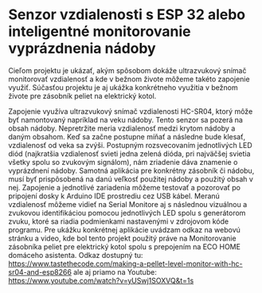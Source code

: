 # Senzor vzdialenosti s ESP 32 alebo inteligentné monitorovanie vyprázdnenia nádoby
Cieľom projektu je ukázať, akým spôsobom dokáže ultrazvukový snímač monitorovať vzdialenosť a kde v bežnom živote môžeme takéto zapojenie využiť. Súčasťou projektu je aj ukážka konkrétneho využitia v bežnom živote pre zásobník peliet na elektrický kotol.

Zapojenie využíva ultrazvukový snímač vzdialenosti HC-SR04, ktorý môže byť namontovaný napríklad na veku nádoby. Tento senzor sa pozerá na obsah nádoby. Nepretržite meria vzdialenosť medzi krytom nádoby a daným obsahom. Keď sa začne postupne míňať a následne bude klesať, vzdialenosť od veka sa zvýši. Postupným rozsvecovaním jednotlivých LED diód (najkratšia vzdialenosť svieti jedna zelená dióda, pri najväčšej svietia všetky spolu so zvukovým signálom), nám zriadenie dáva znamenie o vyprázdnení nádoby. Samotná aplikácia pre konkrétny zásobník či nádobu, musí byť prispôsobená na danú veľkosť použitej nádoby a použitý obsah v nej. 
Zapojenie a jednotlivé zariadenia môžeme testovať a pozorovať po pripojení dosky k Arduino IDE prostrediu cez USB kábel. Meranú vzdialenosť môžeme vidieť na Serial Monitore aj s následnou vizuálnou a zvukovou identifikáciou pomocou jednotlivých LED spolu s generátorom zvuku, ktoré sa riadia podmienkami nastavenými v zdrojovom kóde programu.
Pre ukážku konkrétnej aplikácie uvádzam odkaz na webovú stránku a video, kde bol tento projekt použitý práve na Monitorovanie zásobníka peliet pre elektrický kotol spolu s prepojením na  ECO HOME domáceho asistenta. Odkaz dostupný tu: https://www.tastethecode.com/making-a-pellet-level-monitor-with-hc-sr04-and-esp8266 ale aj priamo na Youtube: 
https://www.youtube.com/watch?v=yUSwj1SOXVQ&t=1s

